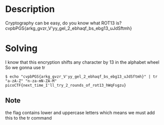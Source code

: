 # Description
Cryptography can be easy, do you know what ROT13 is? 
  cvpbPGS{arkg_gvzr_V'yy_gel_2_ebhaqf_bs_ebg13_uJdSftmh}

# Solving
I know that this encryption shifts any character by 13 in the alphabet wheel
So we gonna use tr
```
$ echo "cvpbPGS{arkg_gvzr_V'yy_gel_2_ebhaqf_bs_ebg13_uJdSftmh}" | tr "a-zA-Z" "n-za-mN-ZA-M"
picoCTF{next_time_I'll_try_2_rounds_of_rot13_hWqFsgzu}
```
## Note
the flag contains lower and uppercase letters which means we must add this to the tr command
